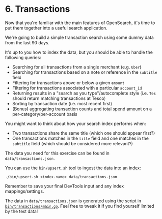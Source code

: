 # 6. Transactions

Now that you're familiar with the main features of OpenSearch, it's time to put them together into a useful search application.

We're going to build a simple transaction search using some dummy data from the last 90 days.

It's up to you how to index the data, but you should be able to handle the following queries:

* Searching for all transactions from a single merchant (e.g. `Uber`)
* Searching for transactions based on a note or reference in the `subtitle` field
* Filtering for transactions above or below a given `amount`
* Filtering for transactions associated with a particular `account_id`
* Returning results in a "search as you type"/autocomplete style (i.e. `Tes` should return matching transactions at Tesco)
* Sorting by transaction date (i.e. most recent first)
* (Bonus) aggregating transaction counts and total spend amount on a per-category/per-account basis

You might want to think about how your search index performs when:

* Two transactions share the same title (which one should appear first?)
* One transactions matches in the `title` field and one matches in the `subtitle` field (which should be considered more relevant?)

The data you need for this exercise can be found in `data/transactions.json`.

You can use the `bin/upsert.sh` tool to ingest the data into an index:

```
./bin/upsert.sh <index-name> data/transactions.json
```

Remember to save your final DevTools input and any index mappings/settings. 

The data in `data/transactions.json` is generated using the script in [`bin/transactions/main.go`](../bin/transactions/main.go). Feel free to tweak it if you find yourself limited by the test data!